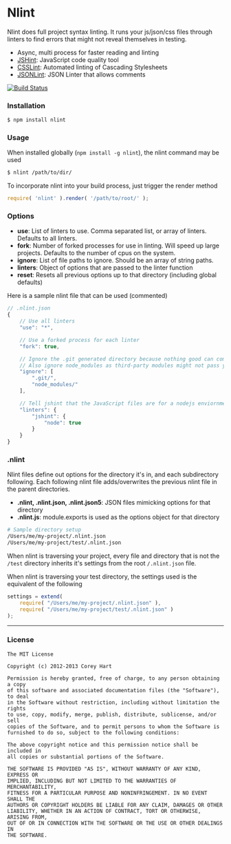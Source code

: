 # Nlint

Nlint does full project syntax linting. It runs your js/json/css files
through linters to find errors that might not reveal themselves in testing.

* Async, multi process for faster reading and linting
* [JSHint](https://github.com/jshint/jshint): JavaScript code quality tool
* [CSSLint](https://github.com/stubbornella/csslint): Automated linting of Cascading Stylesheets
* [JSONLint](https://github.com/codenothing/jsonlint): JSON Linter that allows comments
  
[![Build Status](https://travis-ci.org/codenothing/Nlint.png?branch=master)](https://travis-ci.org/codenothing/Nlint)

### Installation

```bash
$ npm install nlint
```


### Usage

When installed globally (`npm install -g nlint`), the nlint command may be used

```bash
$ nlint /path/to/dir/
```

To incorporate nlint into your build process, just trigger the render method

```js
require( 'nlint' ).render( '/path/to/root/' );
```


### Options

* **use**: List of linters to use. Comma separated list, or array of linters. Defaults to all linters.
* **fork**: Number of forked processes for use in linting. Will speed up large projects. Defaults to the number of cpus on the system.
* **ignore**: List of file paths to ignore. Should be an array of string paths.
* **linters**: Object of options that are passed to the linter function
* **reset**: Resets all previous options up to that directory (including global defaults)

Here is a sample nlint file that can be used (commented)

```js
// .nlint.json
{
	// Use all linters
	"use": "*",

	// Use a forked process for each linter
	"fork": true,

	// Ignore the .git generated directory because nothing good can come of it
	// Also ignore node_modules as third-party modules might not pass your standards
	"ignore": [
		".git/",
		"node_modules/"
	],

	// Tell jshint that the JavaScript files are for a nodejs enviornment
	"linters": {
		"jshint": {
			"node": true
		}
	}
}
```


### .nlint

Nlint files define out options for the directory it's in, and each subdirectory
following. Each following nlint file adds/overwrites the previous nlint file in
the parent directories.

* **.nlint, .nlint.json, .nlint.json5**: JSON files mimicking options for that directory
* **.nlint.js**: module.exports is used as the options object for that directory

```sh
# Sample directory setup
/Users/me/my-project/.nlint.json
/Users/me/my-project/test/.nlint.json
```

When nlint is traversing your project, every file and directory that is not the `/test` directory
inherits it's settings from the root `/.nlint.json` file.  
  
When nlint is traversing your test directory, the settings used is the equivalent of the following

```js
settings = extend(
	require( "/Users/me/my-project/.nlint.json" ),
	require( "/Users/me/my-project/test/.nlint.json" )
);
```


----
### License

```
The MIT License

Copyright (c) 2012-2013 Corey Hart

Permission is hereby granted, free of charge, to any person obtaining a copy
of this software and associated documentation files (the "Software"), to deal
in the Software without restriction, including without limitation the rights
to use, copy, modify, merge, publish, distribute, sublicense, and/or sell
copies of the Software, and to permit persons to whom the Software is
furnished to do so, subject to the following conditions:

The above copyright notice and this permission notice shall be included in
all copies or substantial portions of the Software.

THE SOFTWARE IS PROVIDED "AS IS", WITHOUT WARRANTY OF ANY KIND, EXPRESS OR
IMPLIED, INCLUDING BUT NOT LIMITED TO THE WARRANTIES OF MERCHANTABILITY,
FITNESS FOR A PARTICULAR PURPOSE AND NONINFRINGEMENT. IN NO EVENT SHALL THE
AUTHORS OR COPYRIGHT HOLDERS BE LIABLE FOR ANY CLAIM, DAMAGES OR OTHER
LIABILITY, WHETHER IN AN ACTION OF CONTRACT, TORT OR OTHERWISE, ARISING FROM,
OUT OF OR IN CONNECTION WITH THE SOFTWARE OR THE USE OR OTHER DEALINGS IN
THE SOFTWARE.
```
